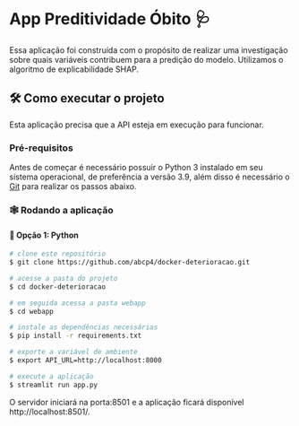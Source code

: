 # App Preditividade Óbito 🩺

Essa aplicação foi construída com o propósito de realizar uma investigação sobre quais variáveis contribuem para a predição do modelo. Utilizamos o algoritmo de explicabilidade SHAP.

## :hammer_and_wrench: Como executar o projeto

Esta aplicação precisa que a API esteja em execução para funcionar.

### Pré-requisitos

Antes de começar é necessário possuir o Python 3 instalado em seu sistema operacional, de preferência a versão 3.9, além disso é necessário o [Git](https://git-scm.com/) para realizar os passos abaixo. 

### :spider_web: Rodando a aplicação

#### :snake: Opção 1: Python

```bash
# clone este repositório
$ git clone https://github.com/abcp4/docker-deterioracao.git

# acesse a pasta do projeto
$ cd docker-deterioracao

# em seguida acessa a pasta webapp
$ cd webapp

# instale as dependências necessárias
$ pip install -r requirements.txt

# exporte a variável de ambiente
$ export API_URL=http://localhost:8000

# execute a aplicação
$ streamlit run app.py
```

O servidor iniciará na porta:8501 e a aplicação ficará disponível http://localhost:8501/.